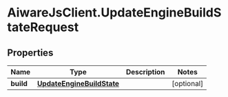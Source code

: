# AiwareJsClient.UpdateEngineBuildStateRequest

## Properties

Name | Type | Description | Notes
------------ | ------------- | ------------- | -------------
**build** | [**UpdateEngineBuildState**](UpdateEngineBuildState.md) |  | [optional] 


